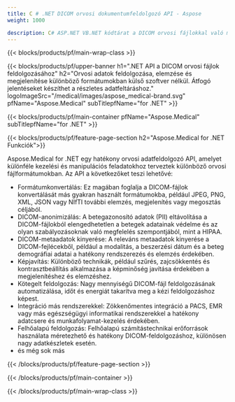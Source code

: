 ```yaml
---
title: C # .NET DICOM orvosi dokumentumfeldolgozó API - Aspose 
weight: 1000

description: C# ASP.NET VB.NET kódtárat a DICOM orvosi fájlokkal való munkához. 
---
```


{{< blocks/products/pf/main-wrap-class >}}

{{< blocks/products/pf/upper-banner h1=".NET API a DICOM orvosi fájlok feldolgozásához" h2="Orvosi adatok feldolgozása, elemzése és megjelenítése különböző formátumokban külső szoftver nélkül. Átfogó jelentéseket készíthet a részletes adatfeltáráshoz." logoImageSrc="/medical/images/aspose_medical-brand.svg" pfName="Aspose.Medical" subTitlepfName="for .NET" >}}

{{< blocks/products/pf/main-container pfName="Aspose.Medical" subTitlepfName="for .NET" >}}

{{< blocks/products/pf/feature-page-section h2="Aspose.Medical for .NET Funkciók">}}

<p>Aspose.Medical for .NET egy hatékony orvosi adatfeldolgozó API, amelyet különféle kezelési és manipulációs feladatokhoz terveztek különböző orvosi fájlformátumokban. Az API a következőket teszi lehetővé:</p>

<ul>
<li>Formátumkonvertálás: Ez magában foglalja a DICOM-fájlok konvertálását más gyakran használt formátumokba, például JPEG, PNG, XML, JSON vagy NIfTI további elemzés, megjelenítés vagy megosztás céljából.</li>
<li>DICOM-anonimizálás: A betegazonosító adatok (PII) eltávolítása a DICOM-fájlokból elengedhetetlen a betegek adatainak védelme és az olyan szabályozásoknak való megfelelés szempontjából, mint a HIPAA.</li>
<li>DICOM-metaadatok kinyerése: A releváns metaadatok kinyerése a DICOM-fejlécekből, például a modalitás, a beszerzési dátum és a beteg demográfiai adatai a hatékony rendszerezés és elemzés érdekében.</li>
<li>Képjavítás: Különböző technikák, például szűrés, zajcsökkentés és kontrasztbeállítás alkalmazása a képminőség javítása érdekében a megjelenítéshez és elemzéshez.</li>
<li>Kötegelt feldolgozás: Nagy mennyiségű DICOM-fájl feldolgozásának automatizálása, időt és energiát takarítva meg a kézi feldolgozáshoz képest.</li>
<li>Integráció más rendszerekkel: Zökkenőmentes integráció a PACS, EMR vagy más egészségügyi informatikai rendszerekkel a hatékony adatcsere és munkafolyamat-kezelés érdekében.</li>
<li>Felhőalapú feldolgozás: Felhőalapú számítástechnikai erőforrások használata méretezhető és hatékony DICOM-feldolgozáshoz, különösen nagy adatkészletek esetén.</li>
<li>és még sok más</li>
</ul>

{{< /blocks/products/pf/feature-page-section >}}

{{< /blocks/products/pf/main-container >}}

{{< /blocks/products/pf/main-wrap-class >}}